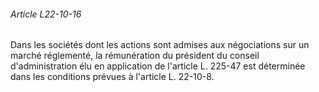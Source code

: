 ###### Article L22-10-16

Dans les sociétés dont les actions sont admises aux négociations sur un marché réglementé, la rémunération du président du conseil d'administration élu en application de l'article L. 225-47 est déterminée dans les conditions prévues à l'article L. 22-10-8.

